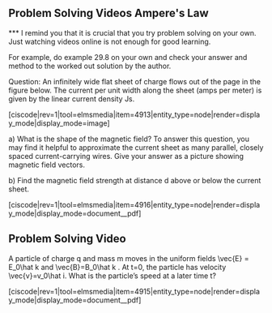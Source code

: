 ## Problem Solving Videos Ampere's Law

*** I remind you that it is crucial that you try problem solving on your own. Just watching videos online is not enough for good learning. 

For example, do example 29.8 on your own and check your answer and method to the worked out solution by the author. 

Question: An infinitely wide flat sheet of charge flows out of the page in the figure below. The current per unit width along the sheet (amps per meter) is given by the linear current density Js.

[ciscode|rev=1|tool=elmsmedia|item=4913|entity_type=node|render=display_mode|display_mode=image]

a) What is the shape of the magnetic field? To answer this question, you may find it helpful to approximate the current sheet as many parallel, closely spaced current-carrying wires. Give your answer as a picture showing magnetic field vectors.

b) Find the magnetic field strength at distance d above or below the current sheet.

[ciscode|rev=1|tool=elmsmedia|item=4916|entity_type=node|render=display_mode|display_mode=document__pdf]

## Problem Solving Video 

A particle of charge q and mass m moves in the uniform fields <lrn-math>\vec{E} = E_0\hat k </lrn-math> and <lrn-math>\vec{B}=B_0\hat k </lrn-math>. At t=0, the particle has velocity <lrn-math>\vec{v}=v_0\hat i. What is the particle’s speed at a later time t?




[ciscode|rev=1|tool=elmsmedia|item=4915|entity_type=node|render=display_mode|display_mode=document__pdf]
